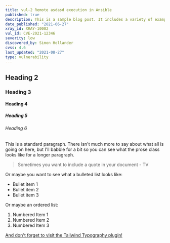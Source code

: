 ```yaml
---
title: vul-2 Remote asdasd execution in Ansible
published: true
description: This is a sample blog post. It includes a variety of example points to show what your articles will look like out of the box.
date_published: "2021-06-27"
xray_id: XRAY-10002
vul_id: CVE-2021-12346
severity: low
discovered_by: Simon Hollander
cvss: 4.6
last_updated: "2021-08-27"
type: vulnerability
---
```


## Heading 2

### Heading 3

#### Heading 4

##### Heading 5

###### Heading 6

This is a standard paragraph. There isn't much more to say about what all is going on here, but I'll babble for a bit so you can see what the prose class looks like for a longer paragraph.

> Sometimes you want to include a quote in your document - TV

Or maybe you want to see what a bulleted list looks like:

- Bullet item 1
- Bullet item 2
- Bullet item 3

Or maybe an ordered list: 

1. Numbered Item 1
2. Numbered Item 2
3. Numbered Item 3

[And don't forget to visit the Tailwind Typography plugin!](https://github.com/tailwindlabs/tailwindcss-typography)
